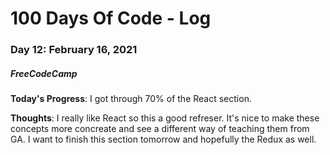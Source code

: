 # 100 Days Of Code - Log
### Day 12: February 16, 2021
##### FreeCodeCamp 

**Today's Progress**: I got through 70% of the React section.  

**Thoughts**: I really like React so this a good refreser. It's nice to make these concepts more concreate and see a different way of teaching them from GA. I want to finish this section tomorrow and hopefully the Redux as well. 